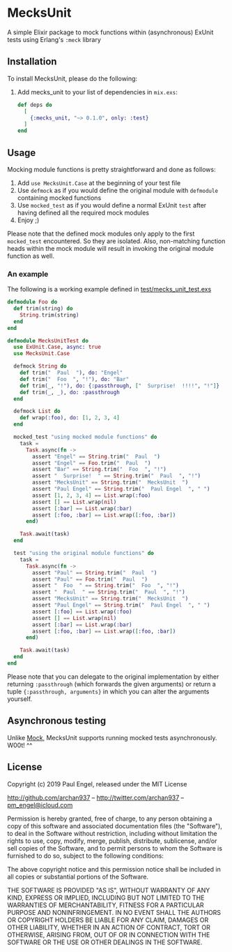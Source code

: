 # MecksUnit

A simple Elixir package to mock functions within (asynchronous) ExUnit tests using Erlang's `:meck` library

## Installation

To install MecksUnit, please do the following:

  1. Add mecks_unit to your list of dependencies in `mix.exs`:

      ```elixir
      def deps do
        [
          {:mecks_unit, "~> 0.1.0", only: :test}
        ]
      end
      ```

## Usage

Mocking module functions is pretty straightforward and done as follows:

  1. Add `use MecksUnit.Case` at the beginning of your test file
  2. Use `defmock` as if you would define the original module with `defmodule` containing mocked functions
  3. Use `mocked_test` as if you would define a normal ExUnit `test` after having defined all the required mock modules
  4. Enjoy ;)

Please note that the defined mock modules only apply to the first `mocked_test` encountered. So they are isolated.
Also, non-matching function heads within the mock module will result in invoking the original module function as well.

### An example

The following is a working example defined in [test/mecks_unit_test.exs](https://github.com/archan937/mecks_unit/blob/master/test/mecks_unit_test.exs)

  ```elixir
  defmodule Foo do
    def trim(string) do
      String.trim(string)
    end
  end

  defmodule MecksUnitTest do
    use ExUnit.Case, async: true
    use MecksUnit.Case

    defmock String do
      def trim("  Paul  "), do: "Engel"
      def trim("  Foo  ", "!"), do: "Bar"
      def trim(_, "!"), do: {:passthrough, ["  Surprise!  !!!!", "!"]}
      def trim(_, _), do: :passthrough
    end

    defmock List do
      def wrap(:foo), do: [1, 2, 3, 4]
    end

    mocked_test "using mocked module functions" do
      task =
        Task.async(fn ->
          assert "Engel" == String.trim("  Paul  ")
          assert "Engel" == Foo.trim("  Paul  ")
          assert "Bar" == String.trim("  Foo  ", "!")
          assert "  Surprise!  " == String.trim("  Paul  ", "!")
          assert "MecksUnit" == String.trim("  MecksUnit  ")
          assert "Paul Engel" == String.trim("  Paul Engel  ", " ")
          assert [1, 2, 3, 4] == List.wrap(:foo)
          assert [] == List.wrap(nil)
          assert [:bar] == List.wrap(:bar)
          assert [:foo, :bar] == List.wrap([:foo, :bar])
        end)

      Task.await(task)
    end

    test "using the original module functions" do
      task =
        Task.async(fn ->
          assert "Paul" == String.trim("  Paul  ")
          assert "Paul" == Foo.trim("  Paul  ")
          assert "  Foo  " == String.trim("  Foo  ", "!")
          assert "  Paul  " == String.trim("  Paul  ", "!")
          assert "MecksUnit" == String.trim("  MecksUnit  ")
          assert "Paul Engel" == String.trim("  Paul Engel  ", " ")
          assert [:foo] == List.wrap(:foo)
          assert [] == List.wrap(nil)
          assert [:bar] == List.wrap(:bar)
          assert [:foo, :bar] == List.wrap([:foo, :bar])
        end)

      Task.await(task)
    end
  end
  ```

Please note that you can delegate to the original implementation by either returning `:passthrough` (which forwards the given arguments)
or return a tuple `{:passthrough, arguments}` in which you can alter the arguments yourself.

## Asynchronous testing

Unlike [Mock](https://github.com/jjh42/mock), MecksUnit supports running mocked tests asynchronously. W00t! ^^

## License

Copyright (c) 2019 Paul Engel, released under the MIT License

http://github.com/archan937 – http://twitter.com/archan937 – pm_engel@icloud.com

Permission is hereby granted, free of charge, to any person obtaining a copy of this software and associated documentation files (the "Software"), to deal in the Software without restriction, including without limitation the rights to use, copy, modify, merge, publish, distribute, sublicense, and/or sell copies of the Software, and to permit persons to whom the Software is furnished to do so, subject to the following conditions:

The above copyright notice and this permission notice shall be included in all copies or substantial portions of the Software.

THE SOFTWARE IS PROVIDED "AS IS", WITHOUT WARRANTY OF ANY KIND, EXPRESS OR IMPLIED, INCLUDING BUT NOT LIMITED TO THE WARRANTIES OF MERCHANTABILITY, FITNESS FOR A PARTICULAR PURPOSE AND NONINFRINGEMENT. IN NO EVENT SHALL THE AUTHORS OR COPYRIGHT HOLDERS BE LIABLE FOR ANY CLAIM, DAMAGES OR OTHER LIABILITY, WHETHER IN AN ACTION OF CONTRACT, TORT OR OTHERWISE, ARISING FROM, OUT OF OR IN CONNECTION WITH THE SOFTWARE OR THE USE OR OTHER DEALINGS IN THE SOFTWARE.
